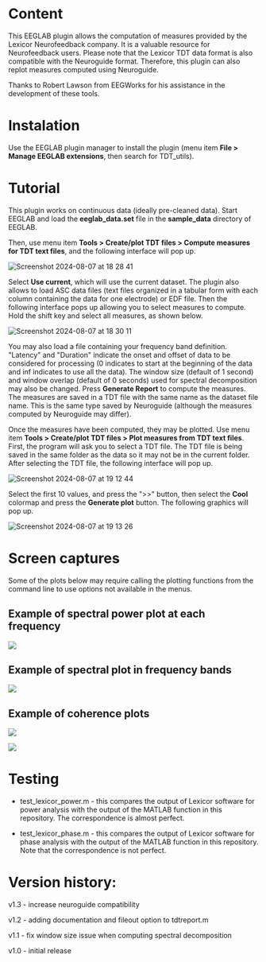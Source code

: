 # Content

This EEGLAB plugin allows the computation of measures provided by the Lexicor Neurofeedback company. It is a valuable resource for Neurofeedback users. Please note that the Lexicor TDT data format is also compatible with the Neuroguide format. Therefore, this plugin can also replot measures computed using Neuroguide.

Thanks to Robert Lawson from EEGWorks for his assistance in the development of these tools.

# Instalation

Use the EEGLAB plugin manager to install the plugin (menu item **File > Manage EEGLAB extensions**, then search for TDT_utils). 

# Tutorial

This plugin works on continuous data (ideally pre-cleaned data). Start EEGLAB and load the **eeglab_data.set** file in the **sample_data** directory of EEGLAB. 

Then, use menu item **Tools > Create/plot TDT files > Compute measures for TDT text files**, and the following interface will pop up. 

![Screenshot 2024-08-07 at 18 28 41](https://github.com/user-attachments/assets/1d31f612-5d08-4ab3-ac67-61cd30f3303c)

Select **Use current**, which will use the current dataset. The plugin also allows to load ASC data files (text files organized in a tabular form with each column containing the data for one electrode) or EDF file. Then the following interface pops up allowing you to select measures to compute. Hold the shift key and select all measures, as shown below.

![Screenshot 2024-08-07 at 18 30 11](https://github.com/user-attachments/assets/8776be02-a771-450c-809e-7891f6390e63)

You may also load a file containing your frequency band definition. "Latency" and "Duration" indicate the onset and offset of data to be considered for processing (0 indicates to start at the beginning of the data and inf indicates to use all the data). The window size (default of 1 second) and window overlap (default of 0 seconds) used for spectral decomposition may also be changed. Press **Generate Report** to compute the measures. The measures are saved in a TDT file with the same name as the dataset file name. This is the same type saved by Neuroguide (although the measures computed by Neuroguide may differ).

Once the measures have been computed, they may be plotted. Use menu item **Tools > Create/plot TDT files > Plot measures from TDT text files**. First, the program will ask you to select a TDT file. The TDT file is being saved in the same folder as the data so it may not be in the current folder. After selecting the TDT file, the following interface will pop up.

![Screenshot 2024-08-07 at 19 12 44](https://github.com/user-attachments/assets/54016e3f-08d5-4295-9489-b9493dec3504)

Select the first 10 values, and press the ">>" button, then select the **Cool** colormap and press the **Generate plot** button. The following graphics will pop up.

![Screenshot 2024-08-07 at 19 13 26](https://github.com/user-attachments/assets/4dd81840-fe7b-4a30-a33f-82f29db83a94)




# Screen captures

Some of the plots below may require calling the plotting functions from the command line to use options not available in the menus.

## Example of spectral power plot at each frequency

![](https://github.com/user-attachments/assets/6c97df46-5b5b-470e-95b4-8de1baa0beb5)

## Example of spectral plot in frequency bands

![](https://github.com/user-attachments/assets/6919415a-ec8b-42a5-bf20-23b2c26709d4)

## Example of coherence plots

![](https://github.com/user-attachments/assets/b4645b71-9c93-43ce-85d2-71768742c8e8)

![](https://github.com/user-attachments/assets/9a65e084-bee0-4c20-b6b7-45b56620e8ae)

# Testing

* test_lexicor_power.m - this compares the output of Lexicor software for power analysis with the output of the MATLAB function in this repository. The correspondence is almost perfect.

* test_lexicor_phase.m - this compares the output of Lexicor software for phase analysis with the output of the MATLAB function in this repository. Note that the correspondence is not perfect. 

# Version history:

v1.3 - increase neuroguide compatibility

v1.2 - adding documentation and fileout option to tdtreport.m

v1.1 - fix window size issue when computing spectral decomposition

v1.0 - initial release 
